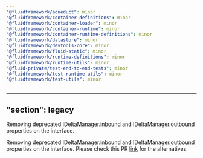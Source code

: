 ```yaml
---
"@fluidframework/aqueduct": minor
"@fluidframework/container-definitions": minor
"@fluidframework/container-loader": minor
"@fluidframework/container-runtime": minor
"@fluidframework/container-runtime-definitions": minor
"@fluidframework/datastore": minor
"@fluidframework/devtools-core": minor
"@fluidframework/fluid-static": minor
"@fluidframework/runtime-definitions": minor
"@fluidframework/runtime-utils": minor
"@fluid-private/test-end-to-end-tests": minor
"@fluidframework/test-runtime-utils": minor
"@fluidframework/test-utils": minor
---
```

---
"section": legacy
---

Removing deprecated IDeltaManager.inbound and IDeltaManager.outbound properties on the interface.

Removing deprecated IDeltaManager.inbound and IDeltaManager.outbound properties on the interface. Please check this PR
[link](https://github.com/microsoft/FluidFramework/pull/19636) for the alternatives.
